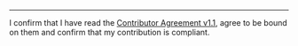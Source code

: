 

______________________________________
I confirm that I have read the [Contributor Agreement v1.1](https://github.com/tegonal/gt/blob/v1.4.2/.github/Contributor%20Agreement.txt), agree to be bound on them and confirm that my contribution is compliant.
